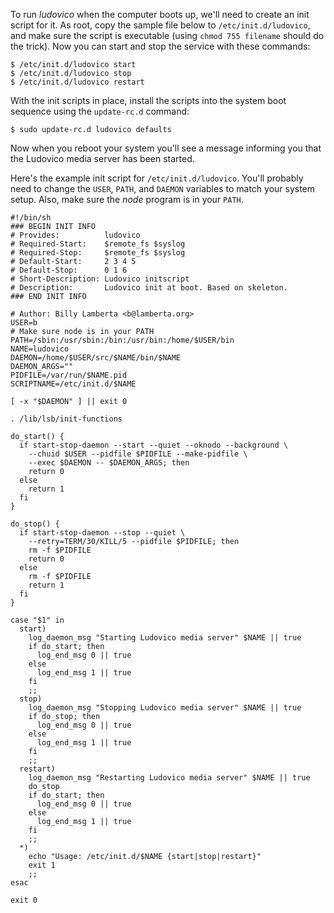 To run *ludovico* when the computer boots up, we'll need to
create an init script for it. As root, copy the sample file
below to `/etc/init.d/ludovico`, and make sure the
script is executable (using `chmod 755 filename` should do the
trick). Now you can start and stop the service with these commands:

~~~
$ /etc/init.d/ludovico start
$ /etc/init.d/ludovico stop
$ /etc/init.d/ludovico restart
~~~

With the init scripts in place, install the scripts into the
system boot sequence using the `update-rc.d` command:

~~~
$ sudo update-rc.d ludovico defaults
~~~

Now when you reboot your system you'll see a message informing
you that the Ludovico media server has been started.

Here's the example init script for `/etc/init.d/ludovico`.
You'll probably need to change the `USER`, `PATH`, and
`DAEMON` variables to match your system setup. Also, make
sure the *node* program is in your `PATH`.

~~~
#!/bin/sh
### BEGIN INIT INFO
# Provides:          ludovico
# Required-Start:    $remote_fs $syslog
# Required-Stop:     $remote_fs $syslog
# Default-Start:     2 3 4 5
# Default-Stop:      0 1 6
# Short-Description: Ludovico initscript
# Description:       Ludovico init at boot. Based on skeleton.
### END INIT INFO

# Author: Billy Lamberta <b@lamberta.org>
USER=b
# Make sure node is in your PATH
PATH=/sbin:/usr/sbin:/bin:/usr/bin:/home/$USER/bin
NAME=ludovico
DAEMON=/home/$USER/src/$NAME/bin/$NAME
DAEMON_ARGS=""
PIDFILE=/var/run/$NAME.pid
SCRIPTNAME=/etc/init.d/$NAME

[ -x "$DAEMON" ] || exit 0

. /lib/lsb/init-functions

do_start() {
  if start-stop-daemon --start --quiet --oknodo --background \
    --chuid $USER --pidfile $PIDFILE --make-pidfile \
    --exec $DAEMON -- $DAEMON_ARGS; then
    return 0
  else
    return 1
  fi
}

do_stop() {
  if start-stop-daemon --stop --quiet \
    --retry=TERM/30/KILL/5 --pidfile $PIDFILE; then
    rm -f $PIDFILE
    return 0
  else
    rm -f $PIDFILE
    return 1
  fi
}

case "$1" in
  start)
    log_daemon_msg "Starting Ludovico media server" $NAME || true
    if do_start; then
      log_end_msg 0 || true
    else
      log_end_msg 1 || true
    fi
    ;;
  stop)
    log_daemon_msg "Stopping Ludovico media server" $NAME || true
    if do_stop; then
      log_end_msg 0 || true
    else
      log_end_msg 1 || true
    fi
    ;;
  restart)
    log_daemon_msg "Restarting Ludovico media server" $NAME || true
    do_stop
    if do_start; then
      log_end_msg 0 || true
    else
      log_end_msg 1 || true
    fi
    ;;
  *)
    echo "Usage: /etc/init.d/$NAME {start|stop|restart}"
    exit 1
    ;;
esac

exit 0
~~~
